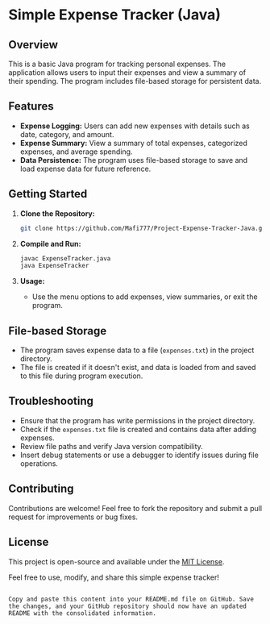 # Simple Expense Tracker (Java)

## Overview

This is a basic Java program for tracking personal expenses. The application allows users to input their expenses and view a summary of their spending. The program includes file-based storage for persistent data.

## Features

- **Expense Logging:** Users can add new expenses with details such as date, category, and amount.
- **Expense Summary:** View a summary of total expenses, categorized expenses, and average spending.
- **Data Persistence:** The program uses file-based storage to save and load expense data for future reference.

## Getting Started

1. **Clone the Repository:**
   ```bash
   git clone https://github.com/Mafi777/Project-Expense-Tracker-Java.git
   ```

2. **Compile and Run:**
   ```bash
   javac ExpenseTracker.java
   java ExpenseTracker
   ```

3. **Usage:**
   - Use the menu options to add expenses, view summaries, or exit the program.

## File-based Storage

- The program saves expense data to a file (`expenses.txt`) in the project directory.
- The file is created if it doesn't exist, and data is loaded from and saved to this file during program execution.

## Troubleshooting

- Ensure that the program has write permissions in the project directory.
- Check if the `expenses.txt` file is created and contains data after adding expenses.
- Review file paths and verify Java version compatibility.
- Insert debug statements or use a debugger to identify issues during file operations.

## Contributing

Contributions are welcome! Feel free to fork the repository and submit a pull request for improvements or bug fixes.

## License

This project is open-source and available under the [MIT License](LICENSE).

Feel free to use, modify, and share this simple expense tracker!
```

Copy and paste this content into your README.md file on GitHub. Save the changes, and your GitHub repository should now have an updated README with the consolidated information.
